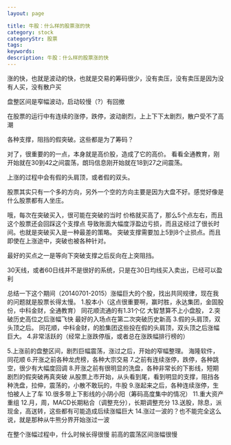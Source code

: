 ```yaml
---
layout: page

title: 牛股：什么样的股票涨的快
category: stock
categoryStr: 股票
tags: 
keywords: 
description: 牛股：什么样的股票涨的快
---
```




涨的快，也就是波动的快，也就是交易的筹码很少，没有卖压，没有卖压是因为没有人买，没有散户买


盘整区间是窄幅波动，启动较慢（?）有回撤

在股票的运行中有连续的涨停，跌停，波动剧烈，上上下下太剧烈，散户受不了高潮

各种支撑，阻挡的假突破。这些都是为了筹码？

对了，很重要的的一点，本身就是高价股，造成了它的高价。
看看全通教育，刚开始就在30到42之间震荡，朗玛信息刚开始就在18到27之间震荡。

上涨的过程中会有假的头肩顶，或者假的双头。

股票其实只有一个多的方向，另外一个空的方向主要是因为大盘不好。感觉好像是什么股票都有人坐庄。

哦，每次在突破买入，很可能在突破的当时  价格就买高了，那么5个点左右，而且这个股票还会回踩这个支撑点
导致账面大幅度浮盈边亏损，而且这经过了很长时间。也就是突破买入是一种最差的策略。
突破支撑需要加上5到8个止损点。而且即使在上涨途中，突破也被各种针对。


最好的买点之一是等向下突破支撑之后反向在上突阻挡。

30天线，或者60日线并不是很好的系统，只是在30日均线买入卖出，已经可以盈利

总结一下这个期间（20140701-2015）涨幅巨大的个股，找出共同规律，现在我的问题就是股票长得太慢。
1.股本小（这点很重要啊，赢时胜，永达集团，金固股份，中科金财，全通教育）
同花顺流通的有1.31个亿
大智慧算不上小盘股，
2.突破历史高位之后涨幅飞快
最好的入场点在第二次突破历史新高
3.假的头肩顶，双头顶之后。
同花顺，中科金财，的脸集团这些投在假的头肩顶，双头顶之后涨幅巨大。
4.非常活跃的（经常上涨跌停版，或者总在涨跌幅排行榜的）



5.上涨前的盘整区间，剧烈巨幅震荡，涨过之后，开始的窄幅整理。
海隆软件，同花顺
6.开涨之前各种龙虎榜，各种大宗交易
7.之前有连续涨停，跌停，各种跳空，很少有大幅度回调
8.开涨之前有很明显的洗盘，各种非常长的下影线，短期剧烈的假突破再真突破
从股票上市开始，从头看到尾，看到明显的支撑，阻挡各种洗盘，拉伸，震荡的，小散不敢玩的，牛股
9.涨起来之后，各种连续涨停，生怕被人上了车
10.很多带上下影线的小阴小阳（筹码高度集中的情况）
11.重大资产重组
12.月，周，MACD长期粘合（调整充分），长期调整充分
13.送股，除息，派现金，高送转，这些都有可能造成后续涨幅巨大
14.涨过一波的？也不能完全这么说，就是那种从牛熊分界开始涨过一波



在整个涨幅过程中，什么时候长得很慢 
前高的震荡区间涨幅很慢


